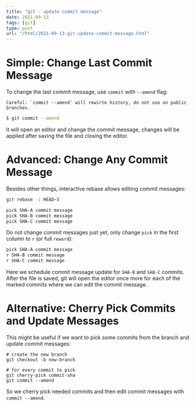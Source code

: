 ```yaml
---
title: "git - update commit message"
date: 2021-09-13
tags: [git]
type: post
url: "/html/2021-09-13-git-update-commit-message.html"
---
```


# Simple: Change Last Commit Message

To change the last commit message, use `commit` with `--amend` flag:

```
Careful: `commit --amend` will rewirte history, do not use on public branches.
```

```bash
$ git commit --amend
```

It will open an editor and change the commit message, changes will be applied after saving the file and closing the editor.

# Advanced: Change Any Commit Message

Besides other things, interactive rebase allows editing commit messages:

```bash
git rebase -i HEAD~3

pick SHA-A commit message
pick SHA-B commit message
pick SHA-C commit message
```

Do not change commit messages just yet, only change `pick` in the first column to `r` (or full `reword`):

```bash
pick SHA-A commit message
r SHA-B commit message
r SHA-C commit message
```

Here we schedule commit message update for `SHA-B` and `SHA-C` commits.
After the file is saved, git will open the editor once more for each of the marked commits where we can edit the commit message.

<!-- more -->

# Alternative: Cherry Pick Commits and Update Messages

This might be useful if we want to pick some commits from the branch and update commit messages:

```
# create the new branch
git checkout -b new-branch

# for every commit to pick
git cherry-pick commit-sha
git commit --amend
```

So we cherry pick needed commits and then edit commit messages with `commit --amend`.
